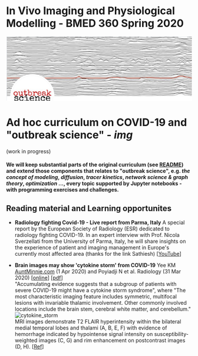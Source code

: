 # In Vivo Imaging and Physiological Modelling - BMED 360 Spring 2020


![BMED360 outbreak_science_image](../assets/outbreak-science-logo.png)


# Ad hoc curriculum on COVID-19 and "outbreak science" - _img_
(work in progress)

#### We will keep substantial parts of the original curriculum (see [README](../README.md)) and extend those components that relates to "outbreak science", e.g. _the concept of modeling_, _diffusion_, _tracer kinetics_, _network science & graph theory_, _optimization_ ..., every topic supported by Jupyter notebooks - with programming exercises and challenges.

## Reading material and Learning opportunites

- **Radiology fighting Covid-19 - Live report from Parma, Italy** A special report by the European Society of Radiology (ESR) dedicated to radiology fighting COVID-19. In an expert interview with Prof. Nicola Sverzellati from the University of Parma, Italy, he will share insights on the experience of patient and imaging management in Europe's currently most affected area (thanks for the link Sathiesh)
[[YouTube](https://www.youtube.com/watch?v=QFW8CmZ0cyM)]

- **Brain images may show 'cytokine storm' from COVID-19** Yee KM [AuntMinnie.com](https://www.auntminnie.com/index.aspx?sec=sup&sub=cto&pag=dis&ItemID=128609) (1 Apr 2020) and Poyiadji N et al. Radiology (31 Mar 2020) [[online](https://pubs.rsna.org/doi/10.1148/radiol.2020201187)] [[pdf](https://pubs.rsna.org/doi/pdf/10.1148/radiol.2020201187)]<br>
"Accumulating evidence suggests that a subgroup of patients with severe COVID-19 might have a cytokine storm syndrome", where "The most characteristic imaging feature includes symmetric, multifocal lesions with invariable thalamic involvement. Other commonly involved locations include the brain stem, cerebral white matter, and cerebellum."
![cytokine_storm](https://www.auntminnie.com/user/images/content_images/pho_redir/2020_04_01_20_12_1687_2020_04_01_covid_encephalophathy_2A-2H.png)<br>
MRI images demonstrate T2 FLAIR hyperintensity within the bilateral medial temporal lobes and thalami (A, B, E, F) with evidence of hemorrhage indicated by hypointense signal intensity on susceptibility-weighted images (C, G) and rim enhancement on postcontrast images (D, H). [[Ref](https://pubs.rsna.org/doi/10.1148/radiol.2020201187)]

